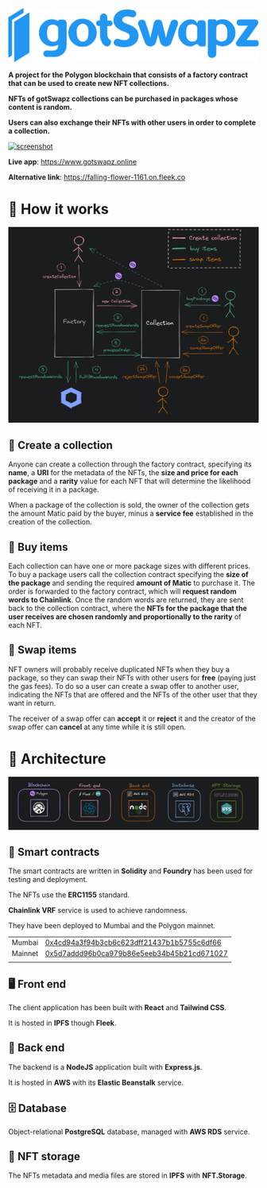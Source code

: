 <p align="center">
  <img src="/profile/images/logo_full.png" title="gotSwapz logo">
</p>

**A project for the Polygon blockchain that consists of a factory contract that can be used to create new NFT collections.**

**NFTs of gotSwapz collections can be purchased in packages whose content is random.**

**Users can also exchange their NFTs with other users in order to complete a collection.**

[![screenshot](/profile/images/video.png)](https://youtu.be/6igufetjgv4)

**Live app**: https://www.gotswapz.online

**Alternative link**: https://falling-flower-1161.on.fleek.co

# :large_blue_diamond: How it works

![diagram](/profile/images/diagram.png)

## :flower_playing_cards: Create a collection

Anyone can create a collection through the factory contract, specifying its **name**, a **URI** for the metadata of the NFTs, the **size and price for each package** and a **rarity** value for each NFT that will determine the likelihood of receiving it in a package.

When a package of the collection is sold, the owner of the collection gets the amount Matic paid by the buyer, minus a **service fee** established in the creation of the collection.

## :shopping_cart: Buy items

Each collection can have one or more package sizes with different prices. To buy a package users call the collection contract specifying the **size of the package** and sending the required **amount of Matic** to purchase it. The order is forwarded to the factory contract, which will **request random words to Chainlink**. Once the random words are returned, they are sent back to the collection contract, where the **NFTs for the package that the user receives are chosen randomly and proportionally to the rarity** of each NFT.

## :handshake: Swap items

NFT owners will probably receive duplicated NFTs when they buy a package, so they can swap their NFTs with other users for **free** (paying just the gas fees). To do so a user can create a swap offer to another user, indicating the NFTs that are offered and the NFTs of the other user that they want in return.

The receiver of a swap offer can **accept** it or **reject** it and the creator of the swap offer can **cancel** at any time while it is still open.

# :large_blue_diamond: Architecture

![architecture](/profile/images/stack.png)

## :scroll: Smart contracts

The smart contracts are written in **Solidity** and **Foundry** has been used for testing and deployment.

The NFTs use the **ERC1155** standard.

**Chainlink VRF** service is used to achieve randomness.

They have been deployed to Mumbai and the Polygon mainnet.

|         |                                                        |
| ------- | ------------------------------------------------------ |
| Mumbai  | [0x4cd94a3f94b3cb6c623dff21437b1b5755c6df66](https://mumbai.polygonscan.com/address/0x4cd94a3f94b3cb6c623dff21437b1b5755c6df66#code) |
| Mainnet | [0x5d7addd96b0ca979b86e5eeb34b45b21cd671027](https://polygonscan.com/address/0x5d7addd96b0ca979b86e5eeb34b45b21cd671027#code)        |
|         |                                                        |

## :desktop_computer: Front end

The client application has been built with **React** and **Tailwind CSS**.

It is hosted in **IPFS** though **Fleek**.

## :electric_plug: Back end

The backend is a **NodeJS** application built with **Express.js**.

It is hosted in **AWS** with its **Elastic Beanstalk** service.

## :file_cabinet: Database

Object-relational **PostgreSQL** database, managed with **AWS RDS** service.

## :floppy_disk: NFT storage

The NFTs metadata and media files are stored in **IPFS** with **NFT.Storage**.
